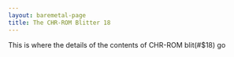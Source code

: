 ```yaml
---
layout: baremetal-page
title: The CHR-ROM Blitter 18
---
```


This is where the details of the contents of CHR-ROM blit(#$18) go
